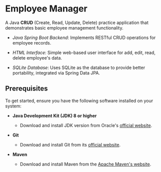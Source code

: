 # Employee Manager
A Java **CRUD** (Create, Read, Update, Delete) practice application that demonstrates basic employee management functionality.

- *Java Spring Boot Backend*: Implements RESTful CRUD operations for employee records.

- *HTML Interface*: Simple web-based user interface for add, edit, read, delete employee's data.

- *SQLite Database*: Uses SQLite as the database to provide better portability, integrated via Spring Data JPA.

## Prerequisites

To get started, ensure you have the following software installed on your system:

- **Java Development Kit (JDK) 8 or higher**
    - Download and install JDK version from Oracle's [official website](https://www.oracle.com/java/technologies/javase/javase-jdk8-downloads.html).

- **Git**
    - Download and install Git from its [official website](https://git-scm.com/downloads).

- **Maven**
    - Download and install Maven from the [Apache Maven's website](https://maven.apache.org/download.cgi).
